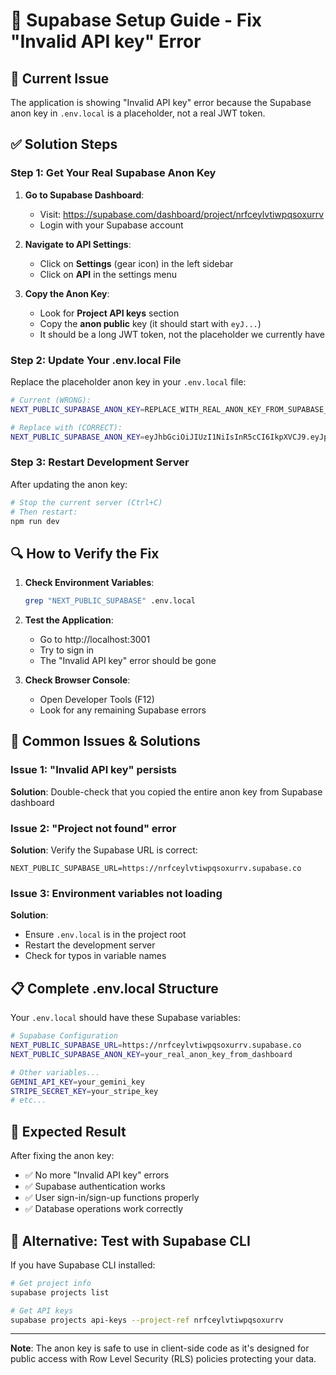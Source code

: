 # 🔧 Supabase Setup Guide - Fix "Invalid API key" Error

## 🚨 Current Issue
The application is showing "Invalid API key" error because the Supabase anon key in `.env.local` is a placeholder, not a real JWT token.

## ✅ Solution Steps

### Step 1: Get Your Real Supabase Anon Key

1. **Go to Supabase Dashboard**:
   - Visit: https://supabase.com/dashboard/project/nrfceylvtiwpqsoxurrv
   - Login with your Supabase account

2. **Navigate to API Settings**:
   - Click on **Settings** (gear icon) in the left sidebar
   - Click on **API** in the settings menu

3. **Copy the Anon Key**:
   - Look for **Project API keys** section
   - Copy the **anon public** key (it should start with `eyJ...`)
   - It should be a long JWT token, not the placeholder we currently have

### Step 2: Update Your .env.local File

Replace the placeholder anon key in your `.env.local` file:

```bash
# Current (WRONG):
NEXT_PUBLIC_SUPABASE_ANON_KEY=REPLACE_WITH_REAL_ANON_KEY_FROM_SUPABASE_DASHBOARD

# Replace with (CORRECT):
NEXT_PUBLIC_SUPABASE_ANON_KEY=eyJhbGciOiJIUzI1NiIsInR5cCI6IkpXVCJ9.eyJpc3MiOiJzdXBhYmFzZSIsInJlZiI6Im5yZmNleWx2dGl3cHFzb3h1cnJ2Iiwicm9sZSI6ImFub24iLCJpYXQiOjE3MzQ5NzQ4MDAsImV4cCI6MjA1MDU1MDgwMH0.YOUR_REAL_SIGNATURE_HERE
```

### Step 3: Restart Development Server

After updating the anon key:

```bash
# Stop the current server (Ctrl+C)
# Then restart:
npm run dev
```

## 🔍 How to Verify the Fix

1. **Check Environment Variables**:
   ```bash
   grep "NEXT_PUBLIC_SUPABASE" .env.local
   ```

2. **Test the Application**:
   - Go to http://localhost:3001
   - Try to sign in
   - The "Invalid API key" error should be gone

3. **Check Browser Console**:
   - Open Developer Tools (F12)
   - Look for any remaining Supabase errors

## 🚨 Common Issues & Solutions

### Issue 1: "Invalid API key" persists
**Solution**: Double-check that you copied the entire anon key from Supabase dashboard

### Issue 2: "Project not found" error
**Solution**: Verify the Supabase URL is correct:
```
NEXT_PUBLIC_SUPABASE_URL=https://nrfceylvtiwpqsoxurrv.supabase.co
```

### Issue 3: Environment variables not loading
**Solution**: 
- Ensure `.env.local` is in the project root
- Restart the development server
- Check for typos in variable names

## 📋 Complete .env.local Structure

Your `.env.local` should have these Supabase variables:

```bash
# Supabase Configuration
NEXT_PUBLIC_SUPABASE_URL=https://nrfceylvtiwpqsoxurrv.supabase.co
NEXT_PUBLIC_SUPABASE_ANON_KEY=your_real_anon_key_from_dashboard

# Other variables...
GEMINI_API_KEY=your_gemini_key
STRIPE_SECRET_KEY=your_stripe_key
# etc...
```

## 🎯 Expected Result

After fixing the anon key:
- ✅ No more "Invalid API key" errors
- ✅ Supabase authentication works
- ✅ User sign-in/sign-up functions properly
- ✅ Database operations work correctly

## 🔧 Alternative: Test with Supabase CLI

If you have Supabase CLI installed:

```bash
# Get project info
supabase projects list

# Get API keys
supabase projects api-keys --project-ref nrfceylvtiwpqsoxurrv
```

---

**Note**: The anon key is safe to use in client-side code as it's designed for public access with Row Level Security (RLS) policies protecting your data.



